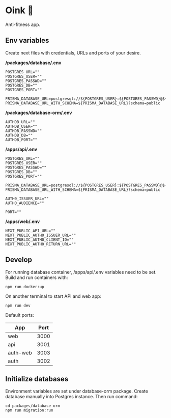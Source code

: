 # Oink :pig_nose:

Anti-fitness app.

## Env variables

Create next files with credentials, URLs and ports of your desire.

**/packages/database/.env**

```
POSTGRES_URL=""
POSTGRES_USER=""
POSTGRES_PASSWD=""
POSTGRES_DB=""
POSTGRES_PORT=""

PRISMA_DATABASE_URL=postgresql://${POSTGRES_USER}:${POSTGRES_PASSWD}@${POSTGRES_URL}:${POSTGRES_PORT}/${POSTGRES_DB}
PRISMA_DATABASE_URL_WITH_SCHEMA=${PRISMA_DATABASE_URL}?schema=public
```

**/packages/database-orm/.env**

```
AUTHDB_URL=""
AUTHDB_USER=""
AUTHDB_PASSWD=""
AUTHDB_DB=""
AUTHDB_PORT=""
```

**/apps/api/.env**

```
POSTGRES_URL=""
POSTGRES_USER=""
POSTGRES_PASSWD=""
POSTGRES_DB=""
POSTGRES_PORT=""

PRISMA_DATABASE_URL=postgresql://${POSTGRES_USER}:${POSTGRES_PASSWD}@${POSTGRES_URL}:${POSTGRES_PORT}/${POSTGRES_DB}
PRISMA_DATABASE_URL_WITH_SCHEMA=${PRISMA_DATABASE_URL}?schema=public

AUTH0_ISSUER_URL=""
AUTH0_AUDIENCE=""

PORT=""
```

**/apps/web/.env**

```
NEXT_PUBLIC_API_URL=""
NEXT_PUBLIC_AUTH0_ISSUER_URL=""
NEXT_PUBLIC_AUTH0_CLIENT_ID=""
NEXT_PUBLIC_AUTH0_RETURN_URL=""
```

## Develop

For running database container, /apps/api/.env variables need to be set. Build and run containers with:

```
npm run docker:up
```

On another terminal to start API and web app:

```
npm run dev
```

Default ports:

| App      | Port |
|----------|------|
| web      | 3000 |
| api      | 3001 |
| auth-web | 3003 |
| auth     | 3002 |

## Initialize databases

Environment variables are set under database-orm package. Create database manually into Postgres instance. Then run command:

```
cd packages/database-orm
npm run migration:run
```
